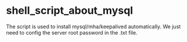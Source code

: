 # shell_script_about_mysql
The script is used to install mysql/mha/keepalived automatically.
We just need to config the server root password in the .txt file.
